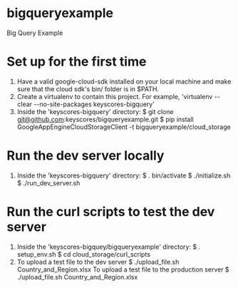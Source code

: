 bigqueryexample
===============

Big Query Example

Set up for the first time
===============

1. Have a valid google-cloud-sdk installed on your local machine and
    make sure that the cloud sdk's bin/ folder is in $PATH.
2. Create a virtualenv to contain this project. For example,
    'virtualenv --clear --no-site-packages keyscores-bigquery'
3. Inside the 'keyscores-bigquery' directory:
    $ git clone git@github.com:keyscores/bigqueryexample.git
    $ pip install GoogleAppEngineCloudStorageClient -t bigqueryexample/cloud_storage

Run the dev server locally
===============

1. Inside the 'keyscores-bigquery' directory:
    $ . bin/activate
    $ ./initialize.sh
    $ ./run_dev_server.sh

Run the curl scripts to test the dev server
===============

1. Inside the 'keyscores-bigquey/bigqueryexample' directory:
    $ . setup_env.sh
    $ cd cloud_storage/curl_scripts
2. To upload a test file to the dev server
    $ ./upload_file.sh Country_and_Region.xlsx
   To upload a test file to the production server
    $ ./upload_file.sh Country_and_Region.xlsx
